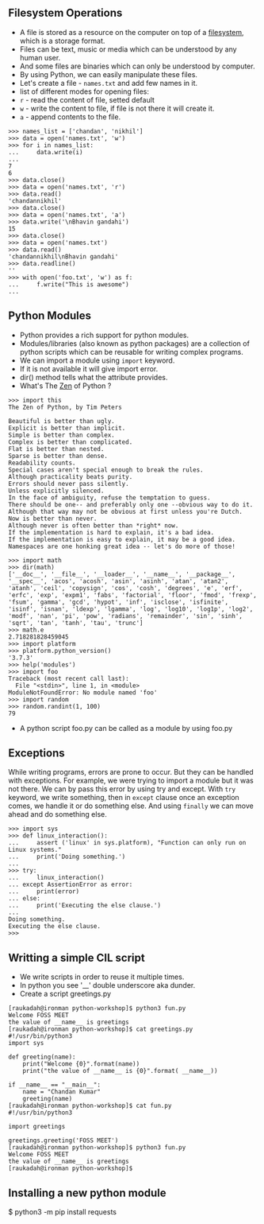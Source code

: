 ## Filesystem Operations
* A file is stored as a resource on the computer on top of a [filesystem](https://www.tldp.org/LDP/sag/html/filesystems.html), which is a storage format.
* Files can be text, music or media which can be understood by any human user.
* And some files are binaries which can only be understood by computer.
* By using Python, we can easily manipulate these files.
* Let's create a file - `names.txt` and add few names in it.
* list of different modes for opening files:
* `r` - read the content of file, setted default
* `w` - write the content to file, if file is not there it will create it.
* `a` - append contents to the file.
```
>>> names_list = ['chandan', 'nikhil']
>>> data = open('names.txt', 'w')
>>> for i in names_list:
...     data.write(i)
... 
7
6
>>> data.close()
>>> data = open('names.txt', 'r')
>>> data.read()
'chandannikhil'
>>> data.close()
>>> data = open('names.txt', 'a')
>>> data.write('\nBhavin gandahi')
15
>>> data.close()
>>> data = open('names.txt')
>>> data.read()
'chandannikhil\nBhavin gandahi'
>>> data.readline()
''
>>> with open('foo.txt', 'w') as f:
...     f.write("This is awesome")
... 
```

## Python Modules
* Python provides a rich support for python modules.
* Modules/libraries (also known as python packages) are a collection of python scripts which can be reusable for writing complex programs.
* We can import a module using `import` keyword.
* If it is not available it will give import error.
* dir() method tells what the attribute provides.
* What's The [Zen](https://www.python.org/dev/peps/pep-0020/) of Python ? 
```
>>> import this
The Zen of Python, by Tim Peters

Beautiful is better than ugly.
Explicit is better than implicit.
Simple is better than complex.
Complex is better than complicated.
Flat is better than nested.
Sparse is better than dense.
Readability counts.
Special cases aren't special enough to break the rules.
Although practicality beats purity.
Errors should never pass silently.
Unless explicitly silenced.
In the face of ambiguity, refuse the temptation to guess.
There should be one-- and preferably only one --obvious way to do it.
Although that way may not be obvious at first unless you're Dutch.
Now is better than never.
Although never is often better than *right* now.
If the implementation is hard to explain, it's a bad idea.
If the implementation is easy to explain, it may be a good idea.
Namespaces are one honking great idea -- let's do more of those!

>>> import math
>>> dir(math)
['__doc__', '__file__', '__loader__', '__name__', '__package__', '__spec__', 'acos', 'acosh', 'asin', 'asinh', 'atan', 'atan2', 'atanh', 'ceil', 'copysign', 'cos', 'cosh', 'degrees', 'e', 'erf', 'erfc', 'exp', 'expm1', 'fabs', 'factorial', 'floor', 'fmod', 'frexp', 'fsum', 'gamma', 'gcd', 'hypot', 'inf', 'isclose', 'isfinite', 'isinf', 'isnan', 'ldexp', 'lgamma', 'log', 'log10', 'log1p', 'log2', 'modf', 'nan', 'pi', 'pow', 'radians', 'remainder', 'sin', 'sinh', 'sqrt', 'tan', 'tanh', 'tau', 'trunc']
>>> math.e
2.718281828459045
>>> import platform
>>> platform.python_version()
'3.7.3'
>>> help('modules')
>>> import foo
Traceback (most recent call last):
  File "<stdin>", line 1, in <module>
ModuleNotFoundError: No module named 'foo'
>>> import random
>>> random.randint(1, 100)
79
``` 
* A python script foo.py can be called as a module by using foo.py

## Exceptions
While writing programs, errors are prone to occur. But they can be handled with
exceptions.
For example, we were trying to import a module but it was not there.
We can by pass this error by using try and except.
With `try` keyword, we write something, then in `except` clause once an
exception comes, we handle it or do something else. And using `finally` we can move ahead and do something else.
```
>>> import sys
>>> def linux_interaction():
...     assert ('linux' in sys.platform), "Function can only run on Linux systems."
...     print('Doing something.')
... 
>>> try:
...     linux_interaction()
... except AssertionError as error:
...     print(error)
... else:
...     print('Executing the else clause.')
... 
Doing something.
Executing the else clause.
>>> 
```

## Writting a simple CIL script
* We write scripts in order to reuse it multiple times.
* In python you see '__' double underscore aka dunder.
* Create a script greetings.py
```
[raukadah@ironman python-workshop]$ python3 fun.py 
Welcome FOSS MEET
the value of __name__ is greetings
[raukadah@ironman python-workshop]$ cat greetings.py 
#!/usr/bin/python3
import sys

def greeting(name):
    print("Welcome {0}".format(name))
    print("the value of __name__ is {0}".format( __name__))

if __name__ == "__main__":
    name = "Chandan Kumar"
    greeting(name)
[raukadah@ironman python-workshop]$ cat fun.py 
#!/usr/bin/python3

import greetings

greetings.greeting('FOSS MEET')
[raukadah@ironman python-workshop]$ python3 fun.py 
Welcome FOSS MEET
the value of __name__ is greetings
[raukadah@ironman python-workshop]$
```

## Installing a new python module
$ python3 -m pip install requests
